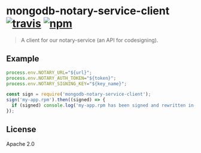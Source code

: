 # mongodb-notary-service-client [![travis][travis_img]][travis_url] [![npm][npm_img]][npm_url]

> A client for our notary-service (an API for codesigning).

## Example

```javascript
process.env.NOTARY_URL="${url}";
process.env.NOTARY_AUTH_TOKEN="${token}";
process.env.NOTARY_SIGNING_KEY="${key_name}";

const sign = require('mongodb-notary-service-client');
sign('my-app.rpm').then((signed) => {
  if (signed) console.log('my-app.rpm has been signed and rewritten in-place');
});
```

## License

Apache 2.0

[travis_img]: https://img.shields.io/travis/mongodb-js/notary-service-client.svg
[travis_url]: https://travis-ci.org/mongodb-js/notary-service-client
[npm_img]: https://img.shields.io/npm/v/mongodb-notary-service-client.svg
[npm_url]: https://npmjs.org/package/mongodb-notary-service-client
